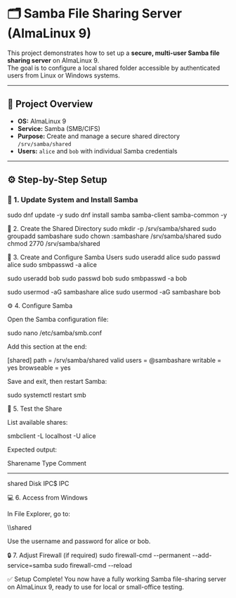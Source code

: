 
# 🗂️ Samba File Sharing Server (AlmaLinux 9)

This project demonstrates how to set up a **secure, multi-user Samba file sharing server** on AlmaLinux 9.  
The goal is to configure a local shared folder accessible by authenticated users from Linux or Windows systems.

---

## 🧩 Project Overview

- **OS:** AlmaLinux 9  
- **Service:** Samba (SMB/CIFS)  
- **Purpose:** Create and manage a secure shared directory `/srv/samba/shared`  
- **Users:** `alice` and `bob` with individual Samba credentials

---

## ⚙️ Step-by-Step Setup

### 🧱 1. Update System and Install Samba

sudo dnf update -y
sudo dnf install samba samba-client samba-common -y

📁 2. Create the Shared Directory
sudo mkdir -p /srv/samba/shared
sudo groupadd sambashare
sudo chown :sambashare /srv/samba/shared
sudo chmod 2770 /srv/samba/shared

👥 3. Create and Configure Samba Users
sudo useradd alice
sudo passwd alice
sudo smbpasswd -a alice

sudo useradd bob
sudo passwd bob
sudo smbpasswd -a bob

sudo usermod -aG sambashare alice
sudo usermod -aG sambashare bob

⚙️ 4. Configure Samba

Open the Samba configuration file:

sudo nano /etc/samba/smb.conf


Add this section at the end:

[shared]
    path = /srv/samba/shared
    valid users = @sambashare
    writable = yes
    browseable = yes
    


Save and exit, then restart Samba:

sudo systemctl restart smb

🧪 5. Test the Share

List available shares:

smbclient -L localhost -U alice


Expected output:

Sharename       Type      Comment
---------       ----      -------
shared          Disk
IPC$            IPC

💻 6. Access from Windows

In File Explorer, go to:

\\<server-ip>\shared

Use the username and password for alice or bob.

🔒 7. Adjust Firewall (if required)
sudo firewall-cmd --permanent --add-service=samba
sudo firewall-cmd --reload

✅ Setup Complete!
You now have a fully working Samba file-sharing server on AlmaLinux 9, ready to use for local or small-office testing.
